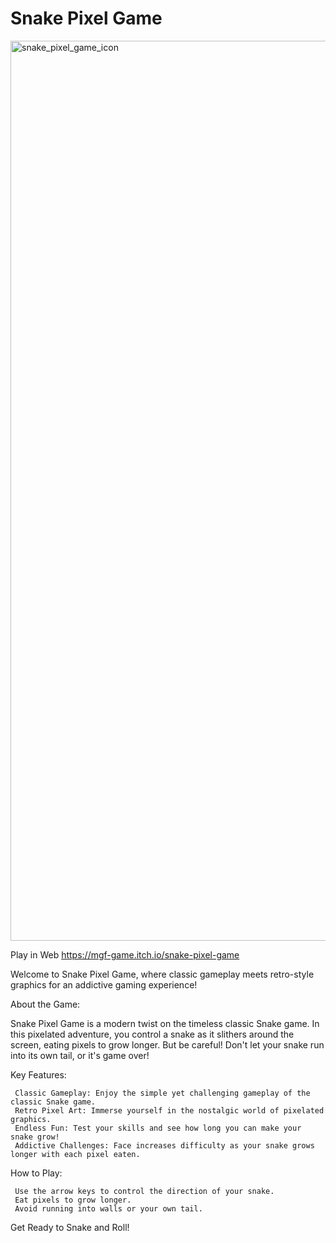 # Snake Pixel Game

<img width="1440" alt="snake_pixel_game_icon" src="https://github.com/dqdthanhthanh/snake_pixel_game/assets/57259604/408b1498-4482-4601-8ead-3dd9e62ba68d">


Play in Web https://mgf-game.itch.io/snake-pixel-game

Welcome to Snake Pixel Game, where classic gameplay meets retro-style graphics for an addictive gaming experience!

About the Game:

Snake Pixel Game is a modern twist on the timeless classic Snake game. In this pixelated adventure, you control a snake as it slithers around the screen, eating pixels to grow longer. But be careful! Don't let your snake run into its own tail, or it's game over!

Key Features:

	 Classic Gameplay: Enjoy the simple yet challenging gameplay of the classic Snake game.
	 Retro Pixel Art: Immerse yourself in the nostalgic world of pixelated graphics.
	 Endless Fun: Test your skills and see how long you can make your snake grow!
	 Addictive Challenges: Face increases difficulty as your snake grows longer with each pixel eaten.

How to Play:

	 Use the arrow keys to control the direction of your snake.
	 Eat pixels to grow longer.
	 Avoid running into walls or your own tail.

Get Ready to Snake and Roll!
